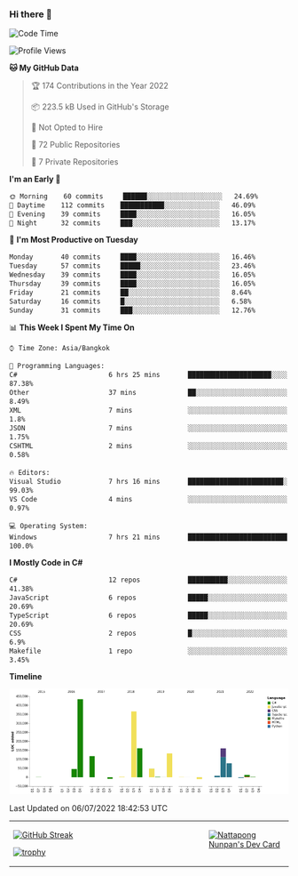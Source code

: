 ### Hi there 👋

<!--START_SECTION:waka-->
![Code Time](http://img.shields.io/badge/Code%20Time-0%20secs-blue)

![Profile Views](http://img.shields.io/badge/Profile%20Views-0-blue)

**🐱 My GitHub Data** 

> 🏆 174 Contributions in the Year 2022
 > 
> 📦 223.5 kB Used in GitHub's Storage 
 > 
> 🚫 Not Opted to Hire
 > 
> 📜 72 Public Repositories 
 > 
> 🔑 7 Private Repositories  
 > 
**I'm an Early 🐤** 

```text
🌞 Morning    60 commits     ██████░░░░░░░░░░░░░░░░░░░   24.69% 
🌆 Daytime    112 commits    ███████████░░░░░░░░░░░░░░   46.09% 
🌃 Evening    39 commits     ████░░░░░░░░░░░░░░░░░░░░░   16.05% 
🌙 Night      32 commits     ███░░░░░░░░░░░░░░░░░░░░░░   13.17%

```
📅 **I'm Most Productive on Tuesday** 

```text
Monday       40 commits     ████░░░░░░░░░░░░░░░░░░░░░   16.46% 
Tuesday      57 commits     █████░░░░░░░░░░░░░░░░░░░░   23.46% 
Wednesday    39 commits     ████░░░░░░░░░░░░░░░░░░░░░   16.05% 
Thursday     39 commits     ████░░░░░░░░░░░░░░░░░░░░░   16.05% 
Friday       21 commits     ██░░░░░░░░░░░░░░░░░░░░░░░   8.64% 
Saturday     16 commits     █░░░░░░░░░░░░░░░░░░░░░░░░   6.58% 
Sunday       31 commits     ███░░░░░░░░░░░░░░░░░░░░░░   12.76%

```


📊 **This Week I Spent My Time On** 

```text
⌚︎ Time Zone: Asia/Bangkok

💬 Programming Languages: 
C#                       6 hrs 25 mins       █████████████████████░░░░   87.38% 
Other                    37 mins             ██░░░░░░░░░░░░░░░░░░░░░░░   8.49% 
XML                      7 mins              ░░░░░░░░░░░░░░░░░░░░░░░░░   1.8% 
JSON                     7 mins              ░░░░░░░░░░░░░░░░░░░░░░░░░   1.75% 
CSHTML                   2 mins              ░░░░░░░░░░░░░░░░░░░░░░░░░   0.58%

🔥 Editors: 
Visual Studio            7 hrs 16 mins       ████████████████████████░   99.03% 
VS Code                  4 mins              ░░░░░░░░░░░░░░░░░░░░░░░░░   0.97%

💻 Operating System: 
Windows                  7 hrs 21 mins       █████████████████████████   100.0%

```

**I Mostly Code in C#** 

```text
C#                       12 repos            ██████████░░░░░░░░░░░░░░░   41.38% 
JavaScript               6 repos             █████░░░░░░░░░░░░░░░░░░░░   20.69% 
TypeScript               6 repos             █████░░░░░░░░░░░░░░░░░░░░   20.69% 
CSS                      2 repos             █░░░░░░░░░░░░░░░░░░░░░░░░   6.9% 
Makefile                 1 repo              ░░░░░░░░░░░░░░░░░░░░░░░░░   3.45%

```


**Timeline**

![Chart not found](https://raw.githubusercontent.com/aixasz/aixasz/main/charts/bar_graph.png) 


 Last Updated on 06/07/2022 18:42:53 UTC
<!--END_SECTION:waka-->

<table>
<tr>
<td width="70%" valign="top">
 
 [![GitHub Streak](http://github-readme-streak-stats.herokuapp.com?user=aixasz&theme=github-dark&hide_border=true&date_format=%5BY%20%5DM%20j)](https://git.io/streak-stats)

 [![trophy](https://github-profile-trophy.vercel.app/?username=aixasz&theme=onedark)](https://github.com/ryo-ma/github-profile-trophy)
 </td>
<td width="30%" valign="top">
 
<a href="https://app.daily.dev/aixasz"><img src="https://api.daily.dev/devcards/403207936e6547c9a85ea449e9f3abe8.png?r=re8" alt="Nattapong Nunpan's Dev Card"/></a>

 </td>
</tr>
</table>
 
